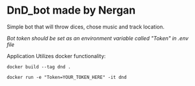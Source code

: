 # DnD_bot made by Nergan

Simple bot that will throw dices, chose music and track location.

*Bot token should be set as an environment variable called "Token" in .env file*

Application Utilizes docker functionality:

```
docker build --tag dnd .
```
```
docker run -e "Token=YOUR_TOKEN_HERE" -it dnd
```
